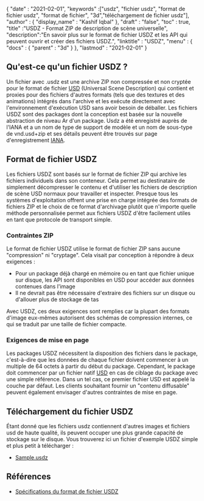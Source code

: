 {
  "date" : "2021-02-01",
  "keywords" :["usdz", "fichier usdz", "format de fichier usdz", "format de fichier", "3d","téléchargement de fichier usdz"],
  "author" : {
    "display_name" : "Kashif Iqbal"
},
  "draft" : "false",
  "toc" : true,
  "title" :"USDZ - Format ZIP de description de scène universelle",
  "description":"En savoir plus sur le format de fichier USDZ et les API qui peuvent ouvrir et créer des fichiers USDZ.",
  "linktitle" : "USDZ",
  "menu" : {
    "docs" : {
      "parent" : "3d"
}
},
  "lastmod" : "2021-02-01"
}

## Qu'est-ce qu'un fichier USDZ ?

Un fichier avec .usdz est une archive ZIP non compressée et non cryptée pour le format de fichier [USD](/fr/3d/usd/) (Universal Scene Description) qui contient et proxies pour des fichiers d'autres formats (tels que des textures et des animations) intégrés dans l'archive et les exécute directement avec l'environnement d'exécution USD sans avoir besoin de déballer. Les fichiers USDZ sont des packages dont la conception est basée sur la nouvelle abstraction de niveau Ar d'un package. Usdz a été enregistré auprès de l'IANA et a un nom de type de support de modèle et un nom de sous-type de vnd.usd+zip et ses détails peuvent être trouvés sur page d'enregistrement [IANA](https://www.iana.org/assignments/media-types/model/vnd.usdz+zip).

## Format de fichier USDZ

Les fichiers USDZ sont basés sur le format de fichier ZIP qui archive les fichiers individuels dans son conteneur. Cela permet au destinataire de simplement décompresser le contenu et d'utiliser les fichiers de description de scène USD normaux pour travailler et inspecter. Presque tous les systèmes d'exploitation offrent une prise en charge intégrée des formats de fichiers ZIP et le choix de ce format d'archivage plutôt que n'importe quelle méthode personnalisée permet aux fichiers USDZ d'être facilement utiles en tant que protocole de transport simple.

### Contraintes ZIP

Le format de fichier USDZ utilise le format de fichier ZIP sans aucune "compression" ni "cryptage". Cela visait par conception à répondre à deux exigences :

* Pour un package déjà chargé en mémoire ou en tant que fichier unique sur disque, les API sont disponibles en USD pour accéder aux données contenues dans l'image
* Il ne devrait pas être nécessaire d'extraire des fichiers sur un disque ou d'allouer plus de stockage de tas

Avec USDZ, ces deux exigences sont remplies car la plupart des formats d'image eux-mêmes autorisent des schémas de compression internes, ce qui se traduit par une taille de fichier compacte.

### Exigences de mise en page

Les packages USDZ nécessitent la disposition des fichiers dans le package, c'est-à-dire que les données de chaque fichier doivent commencer à un multiple de 64 octets à partir du début du package. Cependant, le package doit commencer par un fichier natif [USD](/fr/3d/usd/) en cas de ciblage du package avec une simple référence. Dans un tel cas, ce premier fichier USD est appelé la couche par défaut. Les clients souhaitant fournir un "contenu diffusable" peuvent également envisager d'autres contraintes de mise en page.

## Téléchargement du fichier USDZ
Étant donné que les fichiers usdz contiennent d'autres images et fichiers usd de haute qualité, ils peuvent occuper une plus grande capacité de stockage sur le disque. Vous trouverez ici un fichier d'exemple USDZ simple et plus petit à télécharger :

- [Sample.usdz](../sample.usdz)

## Références

* [Spécifications du format de fichier USDZ](https://openusd.org/release/spec_usdz.html)
